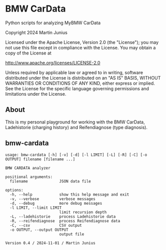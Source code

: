# BMW CarData

Python scripts for analyzing MyBMW CarData

Copyright 2024 Martin Junius

Licensed under the Apache License, Version 2.0 (the "License");
you may not use this file except in compliance with the License.
You may obtain a copy of the License at

http://www.apache.org/licenses/LICENSE-2.0

Unless required by applicable law or agreed to in writing, software
distributed under the License is distributed on an "AS IS" BASIS,
WITHOUT WARRANTIES OR CONDITIONS OF ANY KIND, either express or implied.
See the License for the specific language governing permissions and
limitations under the License.


## About

This is my personal playground for working with the BMW CarData, Ladehistorie (charging history) and Reifendiagnose (type diagnosis).


## bmw-cardata
```
usage: bmw-cardata [-h] [-v] [-d] [-l LIMIT] [-L] [-R] [-C] [-o OUTPUT] filename [filename ...]

BMW CARDATA analyzer

positional arguments:
  filename              JSON data file

options:
  -h, --help            show this help message and exit
  -v, --verbose         verbose messages
  -d, --debug           more debug messages
  -l LIMIT, --limit LIMIT
                        limit recursion depth
  -L, --ladehistorie    process Ladehistorie data
  -R, --reifendiagnose  process Reifendiagnose data
  -C, --csv             CSV output
  -o OUTPUT, --output OUTPUT
                        output file

Version 0.4 / 2024-11-01 / Martin Junius
```